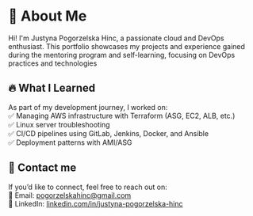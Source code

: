 # 👋 About Me  
Hi! I'm Justyna Pogorzelska Hinc, a passionate cloud and DevOps enthusiast. This portfolio showcases my projects and experience gained during the mentoring program and self-learning, focusing on DevOps practices and technologies

## 🔥 What I Learned  
As part of my development journey, I worked on:  
✅ Managing AWS infrastructure with Terraform (ASG, EC2, ALB, etc.)  
✅ Linux server troubleshooting  
✅ CI/CD pipelines using GitLab, Jenkins, Docker, and Ansible  
✅ Deployment patterns with AMI/ASG  


## 📩 Contact me
If you’d like to connect, feel free to reach out on:  
📧 Email: [pogorzelskahinc@gmail.com](mailto:pogorzelskahinc@gmail.com)   
💼 LinkedIn: [linkedin.com/in/justyna-pogorzelska-hinc](https://www.linkedin.com/in/justyna-pogorzelska-hinc/)    
